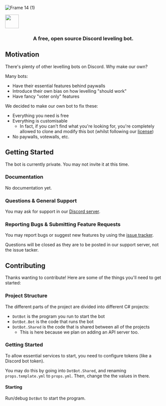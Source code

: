 ![Frame 14 (1)](https://user-images.githubusercontent.com/41650610/176984511-1bd2b53b-b7c4-4aee-bdc8-c9822c3a8abd.png)

<p float="left">
  <a href="https://discord.gg/2jKGg3n2bb" target="_blank">
    <img src="https://cdn.discordapp.com/attachments/992111983920939110/992632057677238302/Frame_15_1.png" height="44" />
  </a>
</p>

<h3 align="center">
  A free, open source Discord leveling bot.
</h3>

## Motivation

There's plenty of other levelling bots on Discord. Why make our own?

Many bots:
- Have their essential features behind paywalls
- Introduce their own bias on how levelling "should work"
- Have fancy "voter only" features

We decided to make our own bot to fix these:
- Everything you need is free
- Everything is customisable
  - In fact, if you can't find what you're looking for,
  you're completely allowed to clone and modify this bot
  (whilst following our [license](https://github.com/RealSGII2/DotBot/blob/master/LICENSE.txt))
- No paywalls, votewalls, etc.

## Getting Started

The bot is currently private. You may not invite it at this time.

### Documentation

No documentation yet.

### Questions & General Support

You may ask for support in our [Discord server](https://discord.gg/2jKGg3n2bb).

### Reporting Bugs & Submitting Feature Requests

You may report bugs or suggest new features by using the [issue tracker](https://github.com/RealSGII2/DotBot/issues).

Questions will be closed as they are to be posted in our support server, not the issue tacker.

## Contributing

Thanks wanting to contribute! Here are some of the things you'll need to get started:

### Project Structure

The different parts of the project are divided into different C# projects:
- `DotBot` is the program you run to start the bot
- `DotBot.Bot` is the code that runs the bot
- `DotBot.Shared` is the code that is shared between all of the projects
  - This is here because we plan on adding an API server too.
  
### Getting Started

To allow essential services to start, you need to configure tokens (like a Discord bot token).

You may do this by going into `DotBot.Shared`, and renaming `props.template.yml` to `props.yml`.
Then, change the the values in there. 

#### Starting

Run/debug `DotBot` to start the program.
